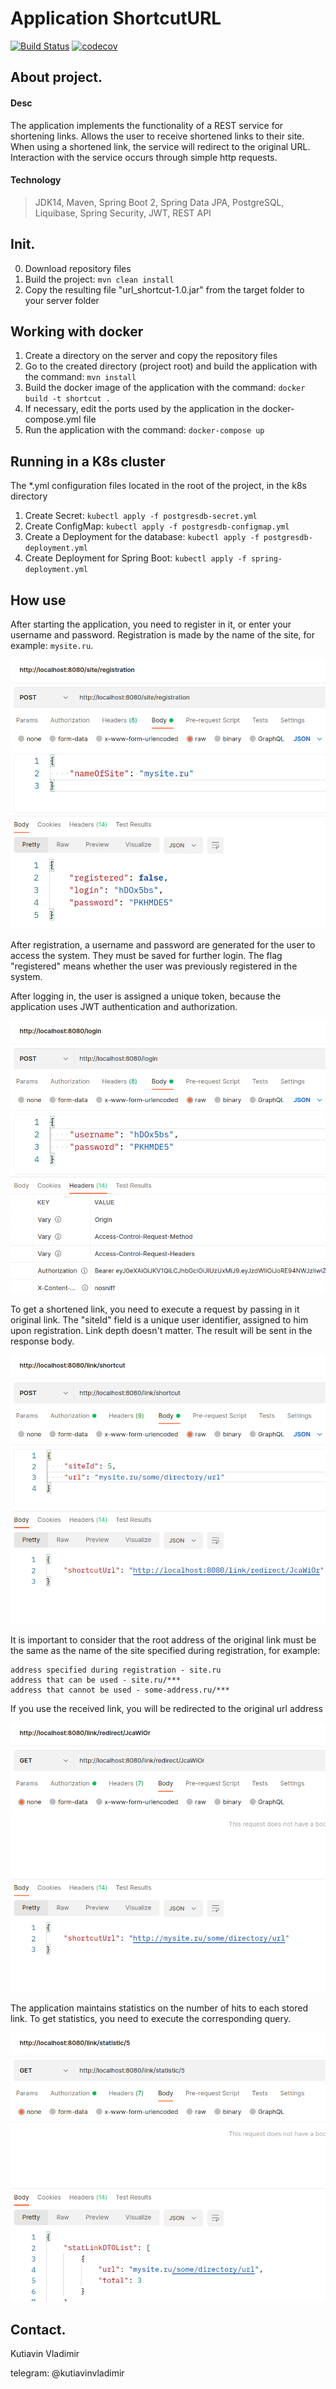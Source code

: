 # Application ShortcutURL
[![Build Status](https://app.travis-ci.com/kva-devops/url_shortcut.svg?branch=master)](https://app.travis-ci.com/kva-devops/url_shortcut)
[![codecov](https://codecov.io/gh/kva-devops/url_shortcut/branch/master/graph/badge.svg?token=j5QTwb0y1k)](https://codecov.io/gh/kva-devops/url_shortcut)

## About project.
#### Desc
The application implements the functionality of a REST service for shortening links. Allows the user to receive shortened links to their site.
When using a shortened link, the service will redirect to the original URL.
Interaction with the service occurs through simple http requests.

#### Technology
> JDK14, Maven, Spring Boot 2, Spring Data JPA, PostgreSQL, Liquibase, Spring Security, JWT, REST API

## Init.
0. Download repository files
1. Build the project: `mvn clean install`
2. Copy the resulting file "url_shortcut-1.0.jar" from the target folder to your server folder

## Working with docker
1. Create a directory on the server and copy the repository files
2. Go to the created directory (project root) and build the application with the command: `mvn install`
3. Build the docker image of the application with the command: `docker build -t shortcut .`
4. If necessary, edit the ports used by the application in the docker-compose.yml file
5. Run the application with the command: `docker-compose up`

## Running in a K8s cluster
The *.yml configuration files located in the root of the project, in the k8s directory
1. Create Secret: `kubectl apply -f postgresdb-secret.yml`
2. Create ConfigMap: `kubectl apply -f postgresdb-configmap.yml`
3. Create a Deployment for the database: `kubectl apply -f postgresdb-deployment.yml`
4. Create Deployment for Spring Boot: `kubectl apply -f spring-deployment.yml`


## How use
After starting the application, you need to register in it, or enter your username and password.
Registration is made by the name of the site, for example: `mysite.ru`.

![registration](images/Selection_147.png)

After registration, a username and password are generated for the user to access the system.
They must be saved for further login.
The flag "registered" means whether the user was previously registered in the system.

After logging in, the user is assigned a unique token,
because the application uses JWT authentication and authorization.

![login](images/Selection_148.png)

To get a shortened link, you need to execute a request by passing in it
original link. The "siteId" field is a unique user identifier,
assigned to him upon registration.
Link depth doesn't matter. The result will be sent in the response body.

![shortcut](images/Selection_149.png)  

It is important to consider that the root address of the original link must be the same
as the name of the site specified during registration, for example:

    address specified during registration - site.ru
    address that can be used - site.ru/***
    address that cannot be used - some-address.ru/***

If you use the received link, you will be redirected to the original url address

![redirect](images/Selection_150.png)

The application maintains statistics on the number of hits to each stored link.
To get statistics, you need to execute the corresponding query.

![stat](images/Selection_151.png)
  
## Contact.
Kutiavin Vladimir

telegram: @kutiavinvladimir
